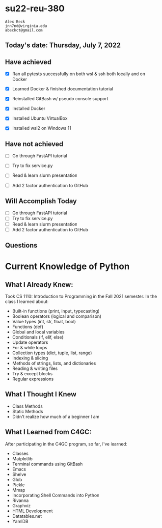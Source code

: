 # su22-reu-380

```
Alex Beck
jnn7nd@virginia.edu
abeckct@gmail.com
```

## Today's date: Thursday, July 7, 2022

## Have achieved
- [x] Ran all pytests successfully on both wsl & ssh both locally and on Docker
- [x] Learned Docker & finished documentation tutorial
- [x] Reinstalled GitBash w/ pseudo console support
- [x] Installed Docker
- [x] Installed Ubuntu VirtualBox
- [x] Installed wsl2 on Windows 11


## Have not achieved
- [ ] Go through FastAPI tutorial
- [ ] Try to fix service.py
- [ ] Read & learn slurm presentation
- [ ] Add 2 factor authentication to GitHub


## Will Accomplish Today
- [ ] Go through FastAPI tutorial
- [ ] Try to fix service.py
- [ ] Read & learn slurm presentation
- [ ] Add 2 factor authentication to GitHub

## Questions


# Current Knowledge of Python

## What I Already Knew:

Took CS 1110: Introduction to Programming in the Fall 2021 semester. In 
the class I learned about: 

* Built-in functions (print, input, typecasting)
* Boolean operators (logical and comparison)
* Value types (int, str, float, bool)
* Functions (def)
* Global and local variables
* Conditionals (if, elif, else)
* Update operators
* For & while loops
* Collection types (dict, tuple, list, range)
* Indexing & slicing
* Methods of strings, lists, and dictionaries
* Reading & writing files
* Try & except blocks
* Regular expressions

## What I Thought I Knew

* Class Methods
* Static Methods
* Didn't realize how much of a beginner I am

## What I Learned from C4GC:

After participating in the C4GC program, so far, I've learned:

* Classes
* Matplotlib
* Terminal commands using GitBash
* Emacs
* Shelve
* Glob
* Pickle
* Mmap
* Incorporating Shell Commands into Python 
* Rivanna
* Graphviz
* HTML Development
* Datatables.net
* YamlDB
